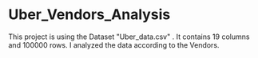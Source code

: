 # Uber_Vendors_Analysis
This project is using the Dataset "Uber_data.csv" . It contains 19 columns and 100000 rows. I analyzed the data according to the Vendors. 
